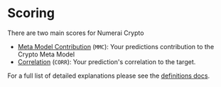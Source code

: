 # Scoring

There are two main scores for Numerai Crypto

* [Meta Model Contribution](../../numerai-tournament/scoring/meta-model-contribution-mmc.md) (`MMC`): Your predictions contribution to the Crypto Meta Model
* [Correlation](https://docs.numer.ai/tournament/correlation-corr) (`CORR`): Your prediction's correlation to the target.

For a full list of detailed explanations please see the [definitions docs](../../numerai-signals/scoring/definitions.md).
